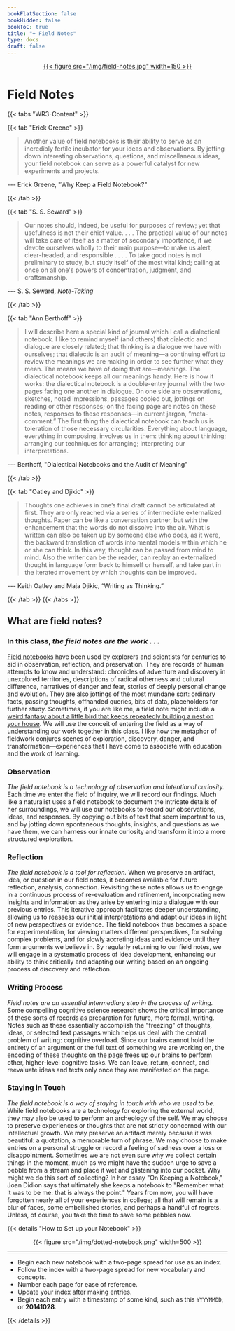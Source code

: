```yaml
---
bookFlatSection: false
bookHidden: false
bookToC: true
title: "+ Field Notes"
type: docs
draft: false
---
```


<a href="https://fieldnotesbrand.com/"><div style="text-align:center">{{< figure src="/img/field-notes.jpg" width=150 >}}</div></a>

# Field Notes

{{< tabs "WR3-Content" >}}


{{< tab "Erick Greene" >}} 

> Another value of field notebooks is their ability to serve as an incredibly fertile incubator for your ideas and observations. By jotting down interesting observations, questions, and miscellaneous ideas, your field notebook can serve as a powerful catalyst for new experiments and projects.  

--- Erick Greene, "Why Keep a Field Notebook?"

{{< /tab >}}


{{< tab "S. S. Seward" >}} 

> Our notes should, indeed, be useful for purposes of review; yet that usefulness is not their chief value. . . . The practical value of our notes will take care of itself as a matter of secondary importance, if we devote ourselves wholly to their main purpose—to make us alert, clear-headed, and responsible . . . . To take good notes is not preliminary to study, but study itself of the most vital kind; calling at once on all one's powers of concentration, judgment, and craftsmanship.

--- S. S. Seward, *Note-Taking*


{{< /tab >}}

{{< tab "Ann Berthoff" >}} 

> I will describe here a special kind of journal which I call a dialectical notebook. I like to remind myself (and others) that dialectic and dialogue are closely related; that thinking is a dialogue we have with ourselves; that dialectic is an audit of meaning—a continuing effort to review the meanings we are making in order to see further what they mean. The means we have of doing that are—meanings. The dialectical notebook keeps all our meanings handy. Here is how it works: the dialectical notebook is a double-entry journal with the two pages facing one another in dialogue. On one side are observations, sketches, noted impressions, passages copied out, jottings on reading or other responses; on the facing page are notes on these notes, responses to these responses—in current jargon, “meta-comment.” The first thing the dialectical notebook can teach us is toleration of those necessary circularities. Everything about language, everything in composing, involves us in them: thinking about thinking; arranging our techniques for arranging; interpreting our interpretations.

--- Berthoff, "Dialectical Notebooks and the Audit of Meaning"

{{< /tab >}}

{{< tab "Oatley and Djikic" >}} 

> Thoughts one achieves in one’s final draft cannot be articulated at first. They are only reached via a series of intermediate externalized thoughts. Paper can be like a conversation partner, but with the enhancement that the words do not dissolve into the air. What is written can also be taken up by someone else who does, as it were, the backward translation of words into mental models within which he or she can think. In this way, thought can be passed from mind to mind. Also the writer can be the reader, can replay an externalized thought in language form back to himself or herself, and take part in the iterated movement by which thoughts can be improved.

--- Keith Oatley and Maja Djikic, “Writing as Thinking.”

{{< /tab >}}
{{< /tabs >}}


## What are field notes?

### In this class, *the field notes are the work* . . .

[Field notebooks](https://en.wikipedia.org/wiki/Fieldnotes) have been used by explorers and scientists for centuries to aid in observation, reflection, and preservation. They are records of human attempts to know and understand: chronicles of adventure and discovery in unexplored territories, descriptions of radical otherness and cultural difference, narratives of danger and fear, stories of deeply personal change and evolution. They are also jottings of the most mundane sort: ordinary facts, passing thoughts, offhanded queries, bits of data, placeholders for further study. Sometimes, if you are like me, a field note might include a [weird fantasy about a little bird that keeps repeatedly building a nest on your house](/img/birdngun.jpg). We will use the conceit of entering the field as a way of understanding our work together in this class. I like how the metaphor of fieldwork conjures scenes of exploration, discovery, danger, and transformation—experiences that I have come to associate with education and the work of learning.

### Observation
*The field notebook is a technology of observation and intentional curiosity.* Each time we enter the field of inquiry, we will record our findings. Much like a naturalist uses a field notebook to document the intricate details of her surroundings, we will use our notebooks to record our observations, ideas, and responses. By copying out bits of text that seem important to us, and by jotting down spontaneous thoughts, insights, and questions as we have them, we can harness our innate curiosity and transform it into a more structured exploration. 

### Reflection
*The field notebook is a tool for reflection.* When we preserve an artifact, idea, or question in our field notes, it becomes available for future reflection, analysis, connection. Revisiting these notes allows us to engage in a continuous process of re-evaluation and refinement, incorporating new insights and information as they arise by entering into a dialogue with our previous entries. This iterative approach facilitates deeper understanding, allowing us to reassess our initial interpretations and adapt our ideas in light of new perspectives or evidence. The field notebook thus becomes a space for experimentation, for viewing matters different perspectives, for solving complex problems, and for slowly accreting ideas and evidence until they form arguments we believe in. By regularly returning to our field notes, we will engage in a systematic process of idea development, enhancing our ability to think critically and adapting our writing based on an ongoing process of discovery and reflection. 

### Writing Process
*Field notes are an essential intermediary step in the process of writing.* Some compelling cognitive science research shows the critical importance of these sorts of records as preparation for future, more formal, writing. Notes such as these essentially accomplish the "freezing" of thoughts, ideas, or selected text passages which helps us deal with the central problem of writing: cognitive overload. Since our brains cannot hold the entirety of an argument or the full text of something we are working on, the encoding of these thoughts on the page frees up our brains to perform other, higher-level cognitive tasks. We can leave, return, connect, and reevaluate ideas and texts only once they are manifested on the page. 

### Staying in Touch
*The field notebook is a way of staying in touch with who we used to be.* While field notebooks are a technology for exploring the external world, they may also be used to perform an archeology of the self. We may choose to preserve experiences or thoughts that are not strictly concerned with our intellectual growth. We may preserve an artifact merely because it was beautiful: a quotation, a memorable turn of phrase. We may choose to make entries on a personal struggle or record a feeling of sadness over a loss or disappointment. Sometimes we are not even sure why we collect certain things in the moment, much as we might have the sudden urge to save a pebble from a stream and place it wet and glistening into our pocket. Why might we do this sort of collecting? In her essay "On Keeping a Notebook," Joan Didion says that ultimately she keeps a notebook to "Remember what it was to be me: that is always the point." Years from now, you will have forgotten nearly all of your experiences in college; all that will remain is a blur of faces, some embellished stories, and perhaps a handful of regrets. Unless, of course, you take the time to save some pebbles now.



<!---
*The field notebook is a powerful technology of observation and intentional curiosity*. Much like a naturalist uses a field notebook to document the intricate details of their surroundings, we will use our notebooks to record our observations, ideas, and responses as we work in fields of inquiry. By copying out bits of text that seemed important to us, and by jotting down spontaneous thoughts, insights, and questions as we have them, we can harness our innate curiosity and transform it into a more structured exploration. In this class we will practice writing as tool for slow looking—as a form of meditation and close analysis.  

When we describe a thing with our own words (or sketch its outline in a drawing) we enter an intensifed mode of observation, a cognitive downshift that opens us and readies us for learning. As we endeavor to faithfully describe or represent a thing, we begin to truly *see* it, not merely look at it. Embracing this process of slow looking reveals that our habitual ways of seeing are actually a form of blindness: our mental concepts and schema are shorthands that replace perception and obscure our vision at every turn. If you try this yourself, by looking and looking (and looking again) at some ordinary object, taking note of what you see, you will begin to understand just how much escapes our initial, cursory glance. Whole worlds open in this way. In this class we will practice writing as tool for slow looking—as a form of meditation and close analysis. 


*The field notebook is a technology of observation and intentional curiosity*. When we describe a thing with our words (or sketch its outline in a drawing) we enter an intensifed mode of observation, a cognitive downshift that readies us for learning. As we endeavor to faithfully describe or represent a thing, we begin to truly *see* it, not merely look at it. Embracing this process of slow looking reveals that our habitual ways of seeing are actually a form of blindness: our mental concepts and schema are shorthands that replace perception and obscure our vision at every turn. If you try this yourself, by looking and looking (and looking again) at some ordinary object, taking note of what you see, you will begin to understand just how much escapes our initial, cursory glance. Whole worlds open in this way. In this class we will practice writing as tool for slow looking—as a form of meditation and close analysis. 

*The field notebook is a tool for reflection*. When we preserve an artifact or idea in our field notes, it becomes available for future reflection, analysis, connection. As Ann Berthoff reminds us, "thinking is a dialogue that we have with ourselves; [it is] an audit of meaning—a continuing effort to review the meanings we are making in order to see further what they mean." Some cutting-edge cognitive research shows the critical importance of these sorts of records as preparation for future, more formal, writing. Notes such as these essentially accomplish the "freezing" of thoughts or ideas or selected text passages which helps us deal with the central problem of writing: cognitive overload. Since our brains cannot hold the entirety of an argument or the full text of something we are working on, the encoding of these thoughts on the page frees up our brains to perform other, higher-level cognitive tasks. We can leave, return, connect, and reevaluate ideas and texts only once they are manifested on the page. Our field notes will become notes on notes, comments on comments, thoughts about thinking. This is the fertile swamp from which a complex idea evolves. We preserve these things in some form because we are liable to forget and they may be of great use to us later. When we fail to do so, these moments, ideas, dreams, questions, passing thoughts and bright ideas fade from memory, often irrevocably. Sometimes we are not even sure why we collect things in the moment, much as we might have the sudden urge to save a pebble from a stream and place it wet and glistening into our pocket. 

*The field notebook is a way of staying in touch with who we used to be.* We may preserve an artifact merely because it was beautiful: a quotation, a sketch we made of a leaf, a photograph, a memorable turn of phrase. Perhaps we save other things because we imagine that they will be useful to us later. Sometimes we are not even sure why we collect certain things in the moment, much as we might have the sudden urge to save a pebble from a stream and place it wet and glistening into our pocket. In her essay "On Keeping a Notebook," Joan Didion says that ultimately she keeps a notebook to "Remember what it was to be me: that is always the point." Years from now, you will have forgotten nearly all of your experiences in college; all that will remain is a blur of faces, some embellished and half-true stories, and perhaps a handful of regrets. Unless you take the time to save some pebbles now. 

This is the fertile swamp from which a complex idea evolves. Sometimes we are not even sure why we collect certain things in the moment, much as we might have the sudden urge to save a pebble from a stream and place it wet and glistening into our pocket. We'll preserve artifacts that seem important to us at the time, like pebbles we feel suddenly compelled to save from a river. And we will try to explain to ourselves why we decided to save this one thing from oblivion. Why preserve these "bits of the mind's string too short to use?" as Joan Didion once wrote.  Hopefully, the answer is not "To do well in this class" and more what Joan Didion said about keeping a notebook: "Remember what it was to be me: that is always the point."

I think we are well advised to keep on nodding terms with the people we used to be whether we find them attractive company or not. Otherwise they turn up unannounced and surprise us, come hammering on the mind’s door at 4 a.m. of a bad night and demand to know who deserted them, who betrayed them, who is going to make amends. We forget all too soon the things we thought we could never forget. We forget the loves and the betrayals alike, forget what we whispered and what we screamed, forget who we were. I have already lost touch with a couple of people I used to be . . . . It is a good idea, then, to keep in touch, and I suppose that keeping in touch is what notebooks are all about.

We will be auditors of meaning. An audit of meaning. A snapshot of our mind in time. A documentation of change. As Shari Tishman writes in her book *Slow Looking*, "Description is an ongoing act of observation, not just a tidy report of a prior internal mental state" (16). And the records made within the field notes ensure our observations will not be lost to oblivion and instead be available to us for future reflection and analysis. In this course, the field notes are the work. The thinking, observing, analyzing, planning, responding, questioning, and drafting of the course will happen within these notebooks.

Formalized curiosity, intentional curiosity. Really *seeing,* not just looking. Didion: "bits of the mind’s string too short to use"

We are all collectors. Along our way in this life we gather skills, ideas, bits of wisdom: from George Washington's false teeth, to Avogadro's number, to tips on avoiding hangovers. We also think about more pressing and more interesting matters: What does it mean to be human? What is justice? Why do I believe as I do? Our whole life, our entire education, is a long process of making such discoveries and contemplating such ponderous questions. If we are intelligent, we preserve these things in some way because we are liable to forget and they may be useful to us later. When we fail to preserve them, these moments, ideas, dreams, questions, passing thoughts and bright ideas fade from memory, often irrevocably. We tend to forget things that we try to retain in our heads, so it is often best to memorialize our prizes in some form: an external brain like a notebook or a computer file. 

We may preserve an artifact merely because it was beautiful: a quotation, a sketch we made of a leaf, a photograph, a memorable turn of phrase. Perhaps we save other things because we imagine that they will be useful to us later. Sometimes we are not even sure why we collect certain things in the moment, much as we might have the sudden urge to save a pebble from a stream and place it wet and glistening into our pocket.

This term we'll be keeping all of our course notes, thinking, inquiry, and planning ideas inside a notebook—likely a series of them. People sometimes refer to these texts as "[commonplace](https://en.wikipedia.org/wiki/Commonplace_book)" books. These books have been kept since antiquity and are a way "to compile knowledge" by constructing entry notes of various kinds including quotations, notes, sketches, plans, etc. When you think of this class, of the work of this class, I want you to think of your field notes. When you have an idea, a passing thought, when you discover an interesting quotation from a reading, when you detect a connection between our class and something outside of it, when you create an outline for your upcoming draft or receive some good advice from our teaching assistant: I want you to put it in this book. 

--->


{{< details "How to Set up your Notebook" >}}

<div style="text-align:center">{{< figure src="/img/dotted-notebook.png" width=500 >}}</div> 

---

- Begin each new notebook with a two-page spread for use as an index.
- Follow the index with a two-page spread for new vocabulary and concepts.
- Number each page for ease of reference.
- Update your index after making entries.
- Begin each entry with a timestamp of some kind, such as this `YYYYMMDD`, or **20141028**.


{{< /details >}}


